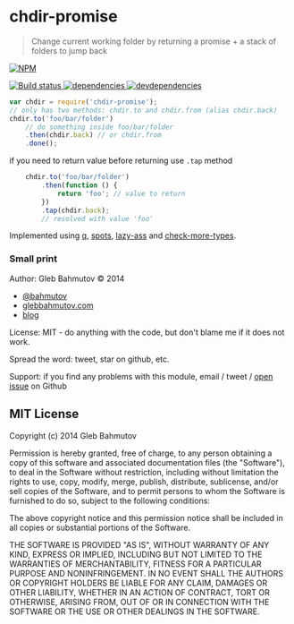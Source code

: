 # chdir-promise

> Change current working folder by returning a promise + a stack of folders to jump back

[![NPM][chdir-promise-icon] ][chdir-promise-url]

[![Build status][chdir-promise-ci-image] ][chdir-promise-ci-url]
[![dependencies][chdir-promise-dependencies-image] ][chdir-promise-dependencies-url]
[![devdependencies][chdir-promise-devdependencies-image] ][chdir-promise-devdependencies-url]

```js
var chdir = require('chdir-promise');
// only has two methods: chdir.to and chdir.from (alias chdir.back)
chdir.to('foo/bar/folder')
    // do something inside foo/bar/folder
    .then(chdir.back) // or chdir.from
    .done();
```

if you need to return value before returning use `.tap` method

```js
    chdir.to('foo/bar/folder')
        .then(function () {
            return 'foo'; // value to return
        })
        .tap(chdir.back);
        // resolved with value 'foo'
```

Implemented using [q][q], [spots][spots], [lazy-ass][lazy-ass] and [check-more-types][check-more-types].

[q]: https://www.npmjs.com/package/q
[spots]: https://www.npmjs.com/package/spots
[lazy-ass]: https://www.npmjs.com/package/lazy-ass
[check-more-types]: https://www.npmjs.com/package/check-more-types

### Small print

Author: Gleb Bahmutov &copy; 2014

* [@bahmutov](https://twitter.com/bahmutov)
* [glebbahmutov.com](http://glebbahmutov.com)
* [blog](http://bahmutov.calepin.co/)

License: MIT - do anything with the code, but don't blame me if it does not work.

Spread the word: tweet, star on github, etc.

Support: if you find any problems with this module, email / tweet /
[open issue](https://github.com/bahmutov/chdir-promise/issues?state=open) on Github

## MIT License

Copyright (c) 2014 Gleb Bahmutov

Permission is hereby granted, free of charge, to any person
obtaining a copy of this software and associated documentation
files (the "Software"), to deal in the Software without
restriction, including without limitation the rights to use,
copy, modify, merge, publish, distribute, sublicense, and/or sell
copies of the Software, and to permit persons to whom the
Software is furnished to do so, subject to the following
conditions:

The above copyright notice and this permission notice shall be
included in all copies or substantial portions of the Software.

THE SOFTWARE IS PROVIDED "AS IS", WITHOUT WARRANTY OF ANY KIND,
EXPRESS OR IMPLIED, INCLUDING BUT NOT LIMITED TO THE WARRANTIES
OF MERCHANTABILITY, FITNESS FOR A PARTICULAR PURPOSE AND
NONINFRINGEMENT. IN NO EVENT SHALL THE AUTHORS OR COPYRIGHT
HOLDERS BE LIABLE FOR ANY CLAIM, DAMAGES OR OTHER LIABILITY,
WHETHER IN AN ACTION OF CONTRACT, TORT OR OTHERWISE, ARISING
FROM, OUT OF OR IN CONNECTION WITH THE SOFTWARE OR THE USE OR
OTHER DEALINGS IN THE SOFTWARE.

[chdir-promise-icon]: https://nodei.co/npm/chdir-promise.png?downloads=true
[chdir-promise-url]: https://npmjs.org/package/chdir-promise
[chdir-promise-ci-image]: https://travis-ci.org/bahmutov/chdir-promise.png?branch=master
[chdir-promise-ci-url]: https://travis-ci.org/bahmutov/chdir-promise
[chdir-promise-dependencies-image]: https://david-dm.org/bahmutov/chdir-promise.png
[chdir-promise-dependencies-url]: https://david-dm.org/bahmutov/chdir-promise
[chdir-promise-devdependencies-image]: https://david-dm.org/bahmutov/chdir-promise/dev-status.png
[chdir-promise-devdependencies-url]: https://david-dm.org/bahmutov/chdir-promise#info=devDependencies
